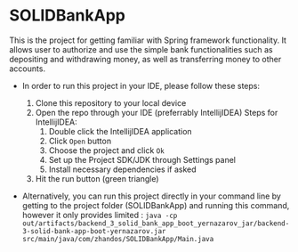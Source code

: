 # SOLIDBankApp
This is the project for getting familiar with Spring framework functionality. It allows user to authorize and use
the simple bank functionalities such as depositing and withdrawing money, as well as transferring money to other accounts.
* In order to run this project in your IDE, please follow these steps:
   1. Clone this repository to your local device
   2. Open the repo through your IDE (preferrably IntellijIDEA)
      Steps for IntellijIDEA:
      1. Double click the IntellijIDEA application
      2. Click `Open` button
      3. Choose the project and click `Ok`
      4. Set up the Project SDK/JDK through Settings panel
      5. Install necessary dependencies if asked
   3. Hit the run button (green triangle)

* Alternatively, you can run this project directly in your command line by getting to the project folder (SOLIDBankApp) 
and running this command, however it only provides limited :
  ```java -cp out/artifacts/backend_3_solid_bank_app_boot_yernazarov_jar/backend-3-solid-bank-app-boot-yernazarov.jar src/main/java/com/zhandos/SOLIDBankApp/Main.java```
